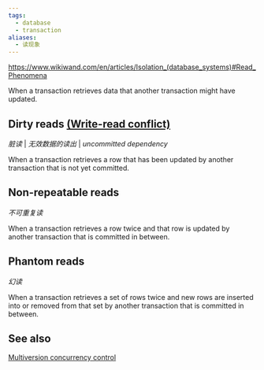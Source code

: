 ```yaml
---
tags:
  - database
  - transaction
aliases:
  - 读现象
---
```

https://www.wikiwand.com/en/articles/Isolation_(database_systems)#Read_Phenomena

When a transaction retrieves data that another transaction might have updated.
## Dirty reads [(Write-read conflict)](https://www.wikiwand.com/en/articles/Write-read_conflict)
_脏读_ | _无效数据的读出_ | _uncommitted dependency_

When a transaction retrieves a row that has been updated by another transaction that is not yet committed.
## Non-repeatable reads
_不可重复读_

When a transaction retrieves a row twice and that row is updated by another transaction that is committed in between.
## Phantom reads
_幻读_

When a transaction retrieves a set of rows twice and new rows are inserted into or removed from that set by another transaction that is committed in between.
## See also
[Multiversion concurrency control](https://www.wikiwand.com/en/articles/Multiversion_concurrency_control)
